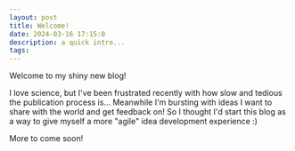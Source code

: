 ```yaml
---
layout: post
title: Welcome!
date: 2024-03-16 17:15:0
description: a quick intro...
tags:
---
```


Welcome to my shiny new blog!

I love science, but I've been frustrated recently with how slow
and tedious the publication process is... Meanwhile I'm bursting
with ideas I want to share with the world and get feedback on!
So I thought I'd start this blog as a way to give myself a more
"agile" idea development experience :)

More to come soon!
